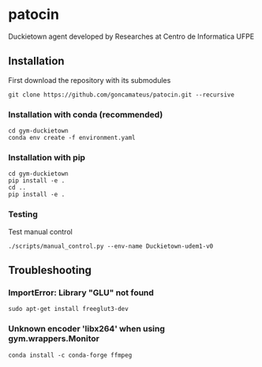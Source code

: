 # patocin

Duckietown agent developed by Researches at Centro de Informatica UFPE


## Installation

First download the repository with its submodules

```
git clone https://github.com/goncamateus/patocin.git --recursive
```

### Installation with conda (recommended)

```
cd gym-duckietown
conda env create -f environment.yaml
```

### Installation with pip

```
cd gym-duckietown 
pip install -e .
cd ..
pip install -e .
```

### Testing

Test manual control

```
./scripts/manual_control.py --env-name Duckietown-udem1-v0
```

## Troubleshooting

### ImportError: Library "GLU" not found

```
sudo apt-get install freeglut3-dev
```

### Unknown encoder 'libx264' when using gym.wrappers.Monitor

```
conda install -c conda-forge ffmpeg

```
